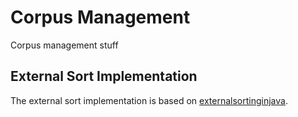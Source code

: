 Corpus Management
=================

Corpus management stuff


External Sort Implementation
----------------------------

The external sort implementation is based on [externalsortinginjava](http://code.google.com/p/externalsortinginjava/).
